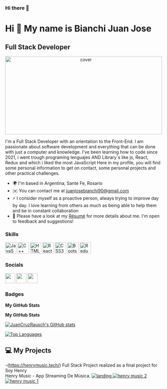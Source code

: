 
### Hi there 👋
Hi 👋 My name is Bianchi Juan Jose
==========================

Full Stack Developer
--------------------

<div align="center">
<img width="100%" height = "250px" src="https://camo.githubusercontent.com/bdd38b0c65d47c7cba62b60617adffedb3a48d1ac6e77501b990fffb1e52815c/68747470733a2f2f6d69726f2e6d656469756d2e636f6d2f6d61782f333230302f312a4f463078454d6b5742762d36397a766d4e73365244512e676966" alt="cover" />
</div>  



I'm a Full Stack Developer with an orientation to the Front-End. I am passionate about software development and everything that can be done with just a computer and knowledge. I've been learning how to code since 2021, i went trough programing lenguajes AND Library´s like js, React, Redux and which i liked the most JavaScript  Here in my profile, you will find some personal information to get on contact, some personal projects and other practical challenges.

* 🌍  I'm based in Argentina, Sante Fe, Rosario
* ✉️  You can contact me at [juanjosebianchi90@gmail.com](mailto:juanjosebianchi90@gmail.com)
* ⚡  I consider myself as a proactive person, always trying to improve day by day. I love learning from others as much as being able to help them and be in constant collaboration
* 📄&nbsp;Please have a look at my [Résumé](https://drive.google.com/file/d/1gHHMgX7RX2PeyNB-lVdXBsbEWW0yVABC/view?usp=sharing) for more details about me. I'm open to feedback and suggestions!

### Skills

<p align="left">
<a href="https://developer.mozilla.org/en-US/docs/Web/JavaScript" target="_blank" rel="noreferrer"><img src="https://raw.githubusercontent.com/danielcranney/readme-generator/main/public/icons/skills/javascript-colored.svg" width="36" height="36" alt="JavaScript" /></a>
<a href="https://docs.microsoft.com/en-us/cpp/?view=msvc-170" target="_blank" rel="noreferrer"><img src="https://raw.githubusercontent.com/danielcranney/readme-generator/main/public/icons/skills/cplusplus-colored.svg" width="36" height="36" alt="C++" /></a>
<a href="https://developer.mozilla.org/en-US/docs/Glossary/HTML5" target="_blank" rel="noreferrer"><img src="https://raw.githubusercontent.com/danielcranney/readme-generator/main/public/icons/skills/html5-colored.svg" width="36" height="36" alt="HTML5" /></a>
<a href="https://reactjs.org/" target="_blank" rel="noreferrer"><img src="https://raw.githubusercontent.com/danielcranney/readme-generator/main/public/icons/skills/react-colored.svg" width="36" height="36" alt="React" /></a>
<a href="https://www.w3.org/TR/CSS/#css" target="_blank" rel="noreferrer"><img src="https://raw.githubusercontent.com/danielcranney/readme-generator/main/public/icons/skills/css3-colored.svg" width="36" height="36" alt="CSS3" /></a>
<a href="https://getbootstrap.com/" target="_blank" rel="noreferrer"><img src="https://raw.githubusercontent.com/danielcranney/readme-generator/main/public/icons/skills/bootstrap-colored.svg" width="36" height="36" alt="Bootstrap" /></a>
<a href="https://redux.js.org/" target="_blank" rel="noreferrer"><img src="https://raw.githubusercontent.com/danielcranney/readme-generator/main/public/icons/skills/redux-colored.svg" width="36" height="36" alt="Redux" /></a>

  ### Socials

<p align="left"> <a href="https://www.github.com/juanxp1
" target="blank" rel="noreferrer"><img src="https://raw.githubusercontent.com/danielcranney/readme-generator/main/public/icons/socials/github.svg" width="32" height="32" /></a> <a href="http://www.instagram.com/juanb_90" target="_blank" rel="noreferrer"><img src="https://raw.githubusercontent.com/danielcranney/readme-generator/main/public/icons/socials/instagram.svg" width="32" height="32" /></a> <a href="https://www.linkedin.com/in/juan-jose-bianchi/" target="_blank" rel="noreferrer"><img src="https://raw.githubusercontent.com/danielcranney/readme-generator/main/public/icons/socials/linkedin.svg" width="32" height="32" /></a></p>

### Badges

<b>My GitHub Stats</b>


<b>My GitHub Stats</b>

<a href="https://github.com/juanxp1"><img src="https://github-readme-stats.vercel.app/api?username=juanxp1&show_icons=true&hide=&count_private=true&title_color=10b981&text_color=ffffff&icon_color=10b981&bg_color=22272e&hide_border=true&show_icons=true" alt="JuanCruzRausch's GitHub stats" /></a>

<a href="https://github.com/juanxp1" align="left"><img src="https://github-readme-stats.vercel.app/api/top-langs/?username=juanxp1&langs_count=10&title_color=10b981&text_color=ffffff&icon_color=10b981&bg_color=22272e&hide_border=true&locale=en&custom_title=Top%20%Languages" alt="Top Languages" /></a>

## 💻 My Projects 

-(https://henrymusic.tech/)
Full Stack Project realized as a final project for Soy Henry    
Henry Music - App Streaming De Música.
 <a href="https://github.com/juanxp1/henryMusic.git">
![landing](https://user-images.githubusercontent.com/110571765/221952044-30ed8ecd-0e84-43da-a2fd-1428e1c50953.png)
![henry music 2](https://user-images.githubusercontent.com/110571765/221952225-edae5fbf-e5a0-460e-813a-903cc955a1f4.png)
![henry music 1](https://user-images.githubusercontent.com/110571765/221952291-d3363ec2-e4d0-44aa-a4cb-ea02d9e64a39.png)
</a>

